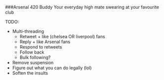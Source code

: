 ###Arsenal 420 Buddy
Your everyday high mate swearing at your favourite club

TODO:
- Multi-threading
    - Retweet + like (chelsea OR liverpool) fans
    - Reply + like Arsenal fans 
    - Respond to retweets
    - Follow back
    - Bulk following?
- Remove suspension 
- Figure out what you can do legally (lol)
- Soften the insults 